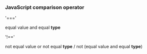

### JavaScript comparison operator 

'==='

equal value and equal **type**

'!=='

not equal value or not equal **type** / not (equal value and equal **type**)
